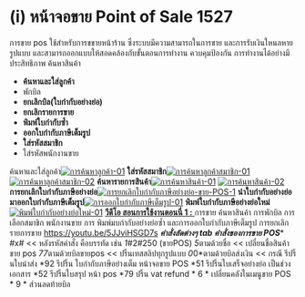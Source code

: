 # (i)    หน้าจอขาย Point of Sale  1527

การขาย pos ใช้สำหรับการขขายหน้าร้าน ซึ่งระบบมีความสามารถในการขาย
และการรับเงินใหนลหายรูปแบบ และสามารถออกแบบให้สอดคล้องกับขั้นตอนการทำงาน
ควบคุมป้องกัน การทำงานได้อย่างมีประสิทธิภาพ ค้นหาสินค้า

  * **ค้นหาและใส่ลูกค้า**
  * พักบิล
  * **ยกเลิกบิล(ใบกำกับอย่างย่อ)**
  * **ยกเลิกรายการขาย**
  * **พิมพ์ใบกำกับซ้ำ**
  * **ออกใบกำกับภาษีเต็มรูป**
  * **ใส่รหัสสมาชิก**
  * ใส่รหัสพนักงานขาย

ค้นหาและใส่ลูกค้า[![การค้นหาลูกค้า-01](http://www.smlaccount.com/manual/wp-content/uploads/2017/11/การค้นหาลูกค้า-01.jpg)](http://www.smlaccount.com/manual/wp-content/uploads/2017/11/การค้นหาลูกค้า-01.jpg)
**ใส่รหัสสมาชิก**[![การค้นหาลูกค้าสมาชิก-01](http://www.smlaccount.com/manual/wp-content/uploads/2017/11/การค้นหาลูกค้าสมาชิก-01.jpg)](http://www.smlaccount.com/manual/wp-content/uploads/2017/11/การค้นหาลูกค้าสมาชิก-01.jpg)
[![การค้นหาลูกค้าสมาชิก-02](http://www.smlaccount.com/manual/wp-content/uploads/2017/11/การค้นหาลูกค้าสมาชิก-02.jpg)](http://www.smlaccount.com/manual/wp-content/uploads/2017/11/การค้นหาลูกค้าสมาชิก-02.jpg)
**ค้นหารายการสินค้า**[![การค้นหาสินค้า-01](http://www.smlaccount.com/manual/wp-content/uploads/2017/11/การค้นหาสินค้า-01.jpg)](http://www.smlaccount.com/manual/wp-content/uploads/2017/11/การค้นหาสินค้า-01.jpg)
[![การค้นหาสินค้า-02](http://www.smlaccount.com/manual/wp-content/uploads/2017/11/การค้นหาสินค้า-02.jpg)](http://www.smlaccount.com/manual/wp-content/uploads/2017/11/การค้นหาสินค้า-02.jpg)
**การยกเลิกใบกำกับภาษีอย่างย่อ**[![การยกเลิกใบกำกับภาษีอย่างย่อ-ขาย-POS-1](http://www.smlaccount.com/manual/wp-content/uploads/2017/11/การยกเลิกใบกำกับภาษีอย่างย่อ-ขาย-POS-1.jpg)](http://www.smlaccount.com/manual/wp-content/uploads/2017/11/การยกเลิกใบกำกับภาษีอย่างย่อ-ขาย-POS-1.jpg)
**นำใบกำกับอย่างย่อมาออกใบกำกับภาษีเต็มรูป**[![การออกใบกำกับภาษีเต็มรูป-01](http://www.smlaccount.com/manual/wp-content/uploads/2017/11/การออกใบกำกับภาษีเต็มรูป-01.jpg)](http://www.smlaccount.com/manual/wp-content/uploads/2017/11/การออกใบกำกับภาษีเต็มรูป-01.jpg)
**พิมพ์ใบกำกับภาษีอย่างย่อใหม่**[![พิมพ์ใบกำกับอย่างย่อใหม่-01](http://www.smlaccount.com/manual/wp-content/uploads/2017/11/พิมพ์ใบกำกับอย่างย่อใหม่-01.jpg)](http://www.smlaccount.com/manual/wp-content/uploads/2017/11/พิมพ์ใบกำกับอย่างย่อใหม่-01.jpg)     [**วีดีโอ
สอนการใช้งานตอนนี่ 1 :** ](https://youtu.be/5JJviHSGD7s) การขาย ค้นหาสินค้า
การพักบิล การเลือกสมาขิก พนักงานขาย การ พิมพ์มบกำกับอย่างย่อซ้ำ
และการออกใบกำกับภาษีเต็มรูป การยกเลิกรายการขาย https://youtu.be/5JJviHSGD7s
*****คำสั่งลัดต่างๆ tab คำสั่งของการขาย POS****** #x# << หลังรหัสคำสั่ง
คือบรรทัด เช่น *1*#2#250 (ขายPOS) *5*ตามด้วยชื่อ << เปลี่ยนชื่อสินค้า ขาย pos
*77*ตามด้วยบิลขายpos << ปริ้นเทสสลิปทุกรูปแบบ *0*0*ตามด้วยบิลส่งเงิน << กรณี
รีปริ้นใบนำส่ง *92 รีปริ้น ใบกำกับภาษีอย่างเต็ม หน้าจอขาย POS *51
รีปริ้นใบเสร็จอย่างย่อ เป็นช่วงเอกสาร *52 รีปริ้นใบสรุป หน้า pos *79 ปริ้น vat
refund * 6 * เปลี่ยนคลังในเมนูขาย POS * 9 * ส่วนลดท้ายบิล  

